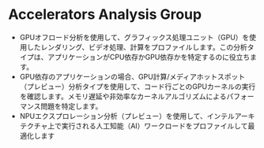# Accelerators Analysis Group
- GPUオフロード分析を使用して、グラフィックス処理ユニット（GPU）を使用したレンダリング、ビデオ処理、計算をプロファイルします。この分析タイプは、アプリケーションがCPU依存かGPU依存かを特定するのに役立ちます。
- GPU依存のアプリケーションの場合、GPU計算/メディアホットスポット（プレビュー）分析タイプを使用して、コード行ごとのGPUカーネルの実行を確認します。メモリ遅延や非効率なカーネルアルゴリズムによるパフォーマンス問題を特定します。
- NPUエクスプロレーション分析（プレビュー）を使用して、インテルアーキテクチャ上で実行される人工知能（AI）ワークロードをプロファイルして最適化します
